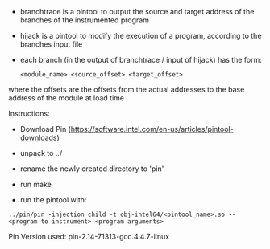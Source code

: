 * branchtrace is a pintool to output the source and target address of the branches of the instrumented program
* hijack is a pintool to modify the execution of a program, according to the branches input file
* each branch (in the output of branchtrace / input of hijack) has the form:

    `<module_name> <source_offset> <target_offset>`

where the offsets are the offsets from the actual addresses to the base address of the module at load time

Instructions:

* Download Pin (https://software.intel.com/en-us/articles/pintool-downloads)
* unpack to ../
* rename the newly created directory to 'pin'
* run make

* run the pintool with:

`../pin/pin -injection child -t obj-intel64/<pintool_name>.so -- <program to instrument> <program arguments>`

Pin Version used: pin-2.14-71313-gcc.4.4.7-linux

